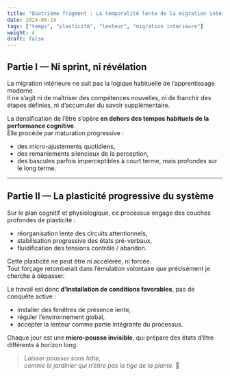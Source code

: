 ```yaml
---
title: "Quatrième fragment : La temporalité lente de la migration intérieure"
date: 2024-06-18
tags: ["temps", "plasticité", "lenteur", "migration intérieure"]
weight: 4
draft: false
---
```


## Partie I — Ni sprint, ni révélation

La migration intérieure ne suit pas la logique habituelle de l’apprentissage moderne.  
Il ne s’agit ni de maîtriser des compétences nouvelles, ni de franchir des étapes définies, ni d’accumuler du savoir supplémentaire.

La densification de l’être s’opère **en dehors des tempos habituels de la performance cognitive**.  
Elle procède par maturation progressive :

- des micro-ajustements quotidiens,
- des remaniements silencieux de la perception,
- des bascules parfois imperceptibles à court terme, mais profondes sur le long terme.

---

## Partie II — La plasticité progressive du système

Sur le plan cognitif et physiologique, ce processus engage des couches profondes de plasticité :

- réorganisation lente des circuits attentionnels,
- stabilisation progressive des états pré-verbaux,
- fluidification des tensions contrôle / abandon.

Cette plasticité ne peut être ni accélérée, ni forcée.  
Tout forçage retomberait dans l’émulation volontaire que précisément je cherche à dépasser.

Le travail est donc **d’installation de conditions favorables**, pas de conquête active :

- installer des fenêtres de présence lente,
- réguler l’environnement global,
- accepter la lenteur comme partie intégrante du processus.

Chaque jour est une **micro-pousse invisible**, qui prépare des états d’être différents à horizon long.

> *Laisser pousser sans hâte,  
comme le jardinier qui n’étire pas la tige de la plante.* 🪷
